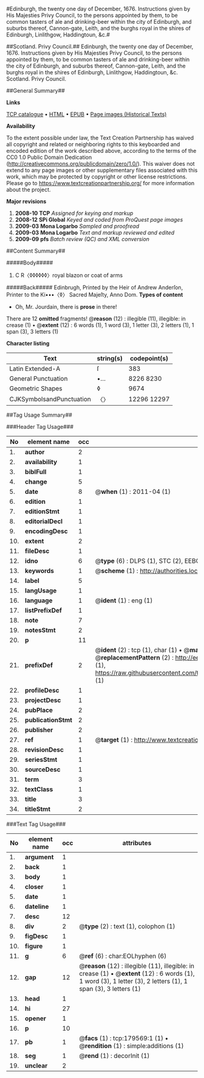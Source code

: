 #Edinburgh, the twenty one day of December, 1676. Instructions given by His Majesties Privy Council, to the persons appointed by them, to be common tasters of ale and drinking-beer within the city of Edinburgh, and suburbs thereof, Cannon-gate, Leith, and the burghs royal in the shires of Edinburgh, Linlithgow, Haddingtoun, &c.#

##Scotland. Privy Council.##
Edinburgh, the twenty one day of December, 1676. Instructions given by His Majesties Privy Council, to the persons appointed by them, to be common tasters of ale and drinking-beer within the city of Edinburgh, and suburbs thereof, Cannon-gate, Leith, and the burghs royal in the shires of Edinburgh, Linlithgow, Haddingtoun, &c.
Scotland. Privy Council.

##General Summary##

**Links**

[TCP catalogue](http://www.ota.ox.ac.uk/tcp/)  • 
[HTML](http://tei.it.ox.ac.uk/tcp/Texts-HTML/free/B05/B05375.html)  • 
[EPUB](http://tei.it.ox.ac.uk/tcp/Texts-EPUB/free/B05/B05375.epub) • 
[Page images (Historical Texts)](https://historicaltexts.jisc.ac.uk/eebo-52612265e)

**Availability**

To the extent possible under law, the Text Creation Partnership has waived all copyright and related or neighboring rights to this keyboarded and encoded edition of the work described above, according to the terms of the CC0 1.0 Public Domain Dedication (http://creativecommons.org/publicdomain/zero/1.0/). This waiver does not extend to any page images or other supplementary files associated with this work, which may be protected by copyright or other license restrictions. Please go to https://www.textcreationpartnership.org/ for more information about the project.

**Major revisions**

1. __2008-10__ __TCP__ *Assigned for keying and markup*
1. __2008-12__ __SPi Global__ *Keyed and coded from ProQuest page images*
1. __2009-03__ __Mona Logarbo__ *Sampled and proofread*
1. __2009-03__ __Mona Logarbo__ *Text and markup reviewed and edited*
1. __2009-09__ __pfs__ *Batch review (QC) and XML conversion*

##Content Summary##

#####Body#####

1. C R〈◊◊◊◊◊◊〉royal blazon or coat of arms

#####Back#####
Edinbrugh, Printed by the Heir of Andrew Anderſon, Printer to the Ki•••〈◊〉 Sacred Majeſty, Anno Dom.
**Types of content**

  * Oh, Mr. Jourdain, there is **prose** in there!

There are 12 **omitted** fragments! 
 @__reason__ (12) : illegible (11), illegible: in crease (1)  •  @__extent__ (12) : 6 words (1), 1 word (3), 1 letter (3), 2 letters (1), 1 span (3), 3 letters (1)

**Character listing**


|Text|string(s)|codepoint(s)|
|---|---|---|
|Latin Extended-A|ſ|383|
|General Punctuation|•…|8226 8230|
|Geometric Shapes|◊|9674|
|CJKSymbolsandPunctuation|〈〉|12296 12297|

##Tag Usage Summary##

###Header Tag Usage###

|No|element name|occ|attributes|
|---|---|---|---|
|1.|__author__|2||
|2.|__availability__|1||
|3.|__biblFull__|1||
|4.|__change__|5||
|5.|__date__|8| @__when__ (1) : 2011-04 (1)|
|6.|__edition__|1||
|7.|__editionStmt__|1||
|8.|__editorialDecl__|1||
|9.|__encodingDesc__|1||
|10.|__extent__|2||
|11.|__fileDesc__|1||
|12.|__idno__|6| @__type__ (6) : DLPS (1), STC (2), EEBO-CITATION (1), OCLC (1), VID (1)|
|13.|__keywords__|1| @__scheme__ (1) : http://authorities.loc.gov/ (1)|
|14.|__label__|5||
|15.|__langUsage__|1||
|16.|__language__|1| @__ident__ (1) : eng (1)|
|17.|__listPrefixDef__|1||
|18.|__note__|7||
|19.|__notesStmt__|2||
|20.|__p__|11||
|21.|__prefixDef__|2| @__ident__ (2) : tcp (1), char (1)  •  @__matchPattern__ (2) : ([0-9\-]+):([0-9IVX]+) (1), (.+) (1)  •  @__replacementPattern__ (2) : http://eebo.chadwyck.com/downloadtiff?vid=$1&page=$2 (1), https://raw.githubusercontent.com/textcreationpartnership/Texts/master/tcpchars.xml#$1 (1)|
|22.|__profileDesc__|1||
|23.|__projectDesc__|1||
|24.|__pubPlace__|2||
|25.|__publicationStmt__|2||
|26.|__publisher__|2||
|27.|__ref__|1| @__target__ (1) : http://www.textcreationpartnership.org/docs/. (1)|
|28.|__revisionDesc__|1||
|29.|__seriesStmt__|1||
|30.|__sourceDesc__|1||
|31.|__term__|3||
|32.|__textClass__|1||
|33.|__title__|3||
|34.|__titleStmt__|2||


###Text Tag Usage###

|No|element name|occ|attributes|
|---|---|---|---|
|1.|__argument__|1||
|2.|__back__|1||
|3.|__body__|1||
|4.|__closer__|1||
|5.|__date__|1||
|6.|__dateline__|1||
|7.|__desc__|12||
|8.|__div__|2| @__type__ (2) : text (1), colophon (1)|
|9.|__figDesc__|1||
|10.|__figure__|1||
|11.|__g__|6| @__ref__ (6) : char:EOLhyphen (6)|
|12.|__gap__|12| @__reason__ (12) : illegible (11), illegible: in crease (1)  •  @__extent__ (12) : 6 words (1), 1 word (3), 1 letter (3), 2 letters (1), 1 span (3), 3 letters (1)|
|13.|__head__|1||
|14.|__hi__|27||
|15.|__opener__|1||
|16.|__p__|10||
|17.|__pb__|1| @__facs__ (1) : tcp:179569:1 (1)  •  @__rendition__ (1) : simple:additions (1)|
|18.|__seg__|1| @__rend__ (1) : decorInit (1)|
|19.|__unclear__|2||
